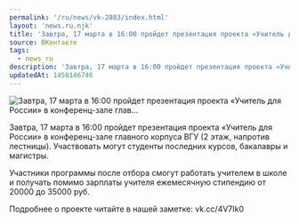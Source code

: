 ```yaml
---
permalink: '/ru/news/vk-2883/index.html'
layout: 'news.ru.njk'
title: 'Завтра, 17 марта в 16:00 пройдет презентация проекта «Учитель для России» в конференц-зале глав…'
source: ВКонтакте
tags:
  - news_ru
description: 'Завтра, 17 марта в 16:00 пройдет презентация проекта «Учитель для России» в конференц-зале глав…'
updatedAt: 1458146746
---
```

![Завтра, 17 марта в 16:00 пройдет презентация проекта «Учитель для России» в конференц-зале глав…](https://sun9-28.userapi.com/impf/c633316/v633316605/1c271/POWDMnxQwhs.jpg?size=960x720&quality=96&proxy=1&sign=a755977d8ae8446c6e39034f614b73d3&c_uniq_tag=CFdOlWadt9OS_JW4eq-26BhYDaD-bjWopmelRjHPlBQ&type=album)

Завтра, 17 марта в 16:00 пройдет презентация проекта «Учитель для России» в конференц-зале главного корпуса ВГУ (2 этаж, напротив лестницы). Участвовать могут студенты последних курсов, бакалавры и магистры.

Участники программы после отбора смогут работать учителем в школе и получать помимо зарплаты учителя ежемесячную стипендию от 20000 до 35000 руб.

Подробнее о проекте читайте в нашей заметке: vk.cc/4V7Ik0
